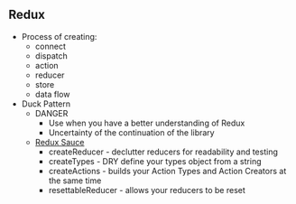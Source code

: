 ## Redux
- Process of creating:
  - connect
  - dispatch
  - action
  - reducer
  - store
  - data flow
- Duck Pattern 
  - DANGER
    - Use when you have a better understanding of Redux
    - Uncertainty of the continuation of the library
  - [Redux Sauce](https://github.com/jkeam/reduxsauce)
    - createReducer - declutter reducers for readability and testing
    - createTypes - DRY define your types object from a string
    - createActions - builds your Action Types and Action Creators at the same time
    - resettableReducer - allows your reducers to be reset